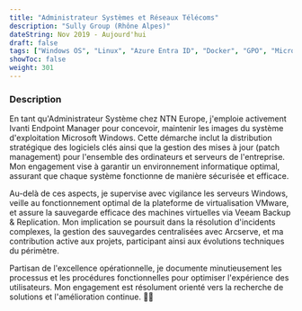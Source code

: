 ```yaml
---
title: "Administrateur Systèmes et Réseaux Télécoms"
description: "Sully Group (Rhône Alpes)"
dateString: Nov 2019 - Aujourd'hui
draft: false
tags: ["Windows OS", "Linux", "Azure Entra ID", "Docker", "GPO", "Microsoft 365", "Cacti", "Ivanti Endpoint Manager", "Exchange", "Sharepoint", "OneDrive", "VMWare", "Veeam", "Zabbix", "Passbolt", "Sharegate", "VSphere", "Ansible", "Vagrant", "Packer", "Terraform", "Powershell", "Apache Guacamole", "Intune", "Forcepoint", "Fortinet", "IA", "Copilot" ]
showToc: false
weight: 301
--- 
```


### Description

En tant qu'Administrateur Système chez NTN Europe, j'emploie activement Ivanti Endpoint Manager pour concevoir, maintenir les images du système d'exploitation Microsoft Windows. Cette démarche inclut la distribution stratégique des logiciels clés ainsi que la gestion des mises à jour (patch management) pour l'ensemble des ordinateurs et serveurs de l'entreprise. Mon engagement vise à garantir un environnement informatique optimal, assurant que chaque système fonctionne de manière sécurisée et efficace.

Au-delà de ces aspects, je supervise avec vigilance les serveurs Windows, veille au fonctionnement optimal de la plateforme de virtualisation VMware, et assure la sauvegarde efficace des machines virtuelles via Veeam Backup & Replication. Mon implication se poursuit dans la résolution d'incidents complexes, la gestion des sauvegardes centralisées avec Arcserve, et ma contribution active aux projets, participant ainsi aux évolutions techniques du périmètre.

Partisan de l'excellence opérationnelle, je documente minutieusement les processus et les procédures fonctionnelles pour optimiser l'expérience des utilisateurs. Mon engagement est résolument orienté vers la recherche de solutions et l'amélioration continue. 🚀✨
